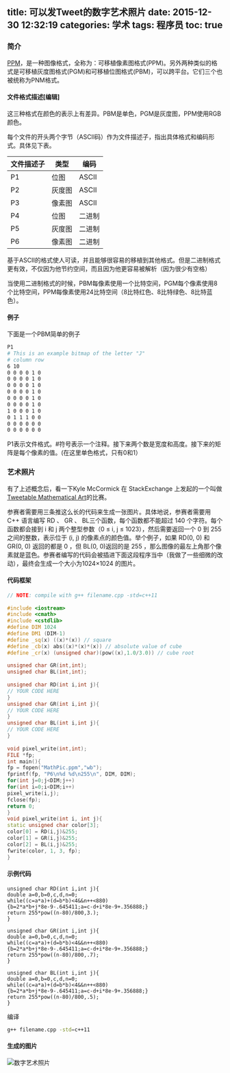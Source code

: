 title: 可以发Tweet的数字艺术照片
date: 2015-12-30 12:32:19
categories: 学术
tags: 程序员
toc: true
---

### 简介

[PPM](https://en.wikipedia.org/wiki/Netpbm_format)，是一种图像格式，全称为：可移植像素图格式(PPM)。另外两种类似的格式是可移植灰度图格式(PGM)和可移植位图格式(PBM)，可以跨平台。它们三个也被统称为PNM格式。

#### 文件格式描述[编辑]

这三种格式在颜色的表示上有差异。PBM是单色，PGM是灰度图，PPM使用RGB颜色。

每个文件的开头两个字节（ASCII码）作为文件描述子，指出具体格式和编码形式。具体见下表。

文件描述子 | 类型 | 编码
---|---|---
P1 | 位图 | ASCII
P2 | 灰度图 | ASCII
P3 | 像素图 | ASCII
P4 | 位图 | 二进制
P5 | 灰度图 | 二进制
P6 | 像素图 | 二进制

基于ASCII的格式使人可读，并且能够很容易的移植到其他格式。但是二进制格式更有效，不仅因为他节约空间，而且因为他更容易被解析（因为很少有空格）

当使用二进制格式的时候，PBM每像素使用一个比特空间，PGM每个像素使用8个比特空间，PPM每像素使用24比特空间（8比特红色、8比特绿色、8比特蓝色）。

#### 例子
下面是一个PBM简单的例子

``` bash
P1
# This is an example bitmap of the letter "J"
# column row
6 10
0 0 0 0 1 0
0 0 0 0 1 0
0 0 0 0 1 0
0 0 0 0 1 0
0 0 0 0 1 0
0 0 0 0 1 0
1 0 0 0 1 0
0 1 1 1 0 0
0 0 0 0 0 0
0 0 0 0 0 0
```

P1表示文件格式。#符号表示一个注释。接下来两个数是宽度和高度。接下来的矩阵是每个像素的值。(在这里单色格式，只有0和1）

### 艺术照片

有了上述概念后，看一下Kyle McCormick 在 StackExchange 上发起的一个叫做[Tweetable Mathematical Art](http://codegolf.stackexchange.com/questions/35569/tweetable-mathematical-art)的比赛。

参赛者需要用三条推这么长的代码来生成一张图片。具体地说，参赛者需要用 C++ 语言编写 RD 、 GR 、 BL三个函数，每个函数都不能超过 140 个字符。每个函数都会接到 i 和 j 两个整型参数（0 ≤ i, j ≤ 1023），然后需要返回一个 0 到 255之间的整数，表示位于 (i, j) 的像素点的颜色值。举个例子，如果 RD(0, 0) 和 GR(0, 0) 返回的都是 0 ，但 BL(0, 0)返回的是 255 ，那么图像的最左上角那个像素就是蓝色。参赛者编写的代码会被插进下面这段程序当中（我做了一些细微的改动），最终会生成一个大小为1024×1024 的图片。

#### 代码框架

``` cpp
// NOTE: compile with g++ filename.cpp -std=c++11
 
#include <iostream>
#include <cmath>
#include <cstdlib>
#define DIM 1024
#define DM1 (DIM-1)
#define _sq(x) ((x)*(x)) // square
#define _cb(x) abs((x)*(x)*(x)) // absolute value of cube
#define _cr(x) (unsigned char)(pow((x),1.0/3.0)) // cube root
 
unsigned char GR(int,int);
unsigned char BL(int,int);
 
unsigned char RD(int i,int j){
// YOUR CODE HERE
}
unsigned char GR(int i,int j){
// YOUR CODE HERE
}
unsigned char BL(int i,int j){
// YOUR CODE HERE
}
 
void pixel_write(int,int);
FILE *fp;
int main(){
fp = fopen("MathPic.ppm","wb");
fprintf(fp, "P6\n%d %d\n255\n", DIM, DIM);
for(int j=0;j<DIM;j++)
for(int i=0;i<DIM;i++)
pixel_write(i,j);
fclose(fp);
return 0;
}
void pixel_write(int i, int j){
static unsigned char color[3];
color[0] = RD(i,j)&255;
color[1] = GR(i,j)&255;
color[2] = BL(i,j)&255;
fwrite(color, 1, 3, fp);
}
```

#### 示例代码

```
unsigned char RD(int i,int j){
double a=0,b=0,c,d,n=0;
while((c=a*a)+(d=b*b)<4&&n++<880)
{b=2*a*b+j*8e-9-.645411;a=c-d+i*8e-9+.356888;}
return 255*pow((n-80)/800,3.);
}
 
unsigned char GR(int i,int j){
double a=0,b=0,c,d,n=0;
while((c=a*a)+(d=b*b)<4&&n++<880)
{b=2*a*b+j*8e-9-.645411;a=c-d+i*8e-9+.356888;}
return 255*pow((n-80)/800,.7);
}
 
unsigned char BL(int i,int j){
double a=0,b=0,c,d,n=0;
while((c=a*a)+(d=b*b)<4&&n++<880)
{b=2*a*b+j*8e-9-.645411;a=c-d+i*8e-9+.356888;}
return 255*pow((n-80)/800,.5);
}
```

编译

``` bash
g++ filename.cpp -std=c++11
```

#### 生成的图片

![数字艺术照片](/images/tweetable-mathematical-art.jpg "Tweetable-mathematical-art")



